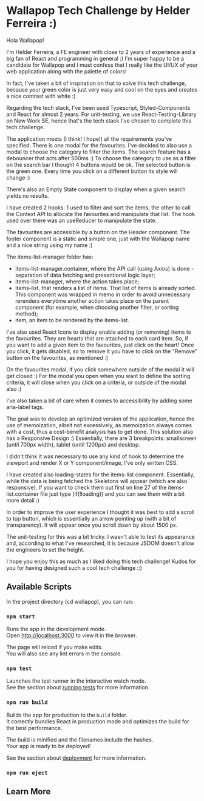 # Wallapop Tech Challenge by Helder Ferreira :)

Hola Wallapop!

I'm Helder Ferreira, a FE engineer with close to 2 years of experience and a big fan of React and programming in general :)
I'm super happy to be a candidate for Wallapop and I must confess that I really like the UI/UX of your web application along with the palette of colors! 

In fact, I've taken a bit of inspiration on that to solve this tech challenge, because your green color is just very easy and cool on the eyes and creates a nice contrast with white :)

Regarding the tech stack, I've been used Typescript, Styled-Components and React for almost 2 years. For unit-testing, we use React-Testing-Library on New Work SE, hence that's the tech stack I've chosen to complete this tech challenge.

The application meets (I think! I hope!) all the requirements you've specified. There is one modal for the favourites.
I've decided to also use a modal to choose the category to filter the items.
The search feature has a debouncer that acts after 500ms :)
To choose the category to use as a filter on the search bar I thought 4 buttons would be ok. The selected button is the green one. Every time you click on a different button its style will change :)

There's also an Empty State component to display when a given search yields no results.

I have created 2 hooks: 1 used to filter and sort the items, the other to call the Context API to allocate the favourites and manipulate that list. The hook used over there was an useReducer to manipulate the state.

The favourites are accessible by a button on the Header component.
The footer component is a static and simple one, just with the Wallapop name and a nice string using my name :)

The items-list-manager folder has:
- items-list-manager.container, where the API call (using Axios) is done - separation of data fetching and presentional logic layer;
- items-list-manager, where the action takes place;
- items-list, that renders a list of items. That list of items is already sorted. This component was wrapped in memo in order to avoid unnecessary rerenders everytime another action takes place on the parent component (for example, when choosing another filter, or sorting method);
- item, an item to be rendered by the items-list.

I've also used React Icons to display enable adding (or removing) items to the favourites. They are hearts that are attached to each card item. So, if you want to add a given item to the favourites, just click on the heart! Once you click, it gets disabled, so to remove it you have to click on the "Remove" button on the favourites, as mentioned :)

On the favourites modal, if you click somewhere outside of the modal it will get closed :)
For the modal you open when you want to define the sorting criteria, it will close when you click on a criteria, or outside of the modal also :)

I've also taken a bit of care when it comes to accessibility by adding some aria-label tags.

The goal was to develop an optimized version of the application, hence the use of memoization, albeit not excessively, as memoization always comes with a cost, thus a cost-benefit analysis has to get done.
This solution also has a Responsive Design :)
Essentially, there are 3 breakpoints: smallscreen (until 700px width), tablet (until 1200px) and desktop.

I didn't think it was necessary to use any kind of hook to determine the viewport and render X or Y component/image, I've only written CSS.

I have created also loading-states for the items-list component. Essentially, while the data is being fetched the Skeletons will appear (which are also responsive). If you want to check them out first on line 27 of the items-list.container file just type (if(!loading)) and you can see them with a bit more detail :)

In order to improve the user experience I thought it was best to add a scroll to top button, which is essentially an arrow pointing up (with a bit of transparency). It will appear once you scroll down by about 1500 px.

The unit-testing for this was a bit tricky. I wasn't able to test its appearance and, according to what I've researched, it is because JSDOM doesn't allow the engineers to set the height.

I hope you enjoy this as much as I liked doing this tech challenge!
Kudos for you for having designed such a cool tech challenge ::)


## Available Scripts

In the project directory (cd wallapop), you can run:

### `npm start`

Runs the app in the development mode.\
Open [http://localhost:3000](http://localhost:3000) to view it in the browser.

The page will reload if you make edits.\
You will also see any lint errors in the console.

### `npm test`

Launches the test runner in the interactive watch mode.\
See the section about [running tests](https://facebook.github.io/create-react-app/docs/running-tests) for more information.

### `npm run build`

Builds the app for production to the `build` folder.\
It correctly bundles React in production mode and optimizes the build for the best performance.

The build is minified and the filenames include the hashes.\
Your app is ready to be deployed!

See the section about [deployment](https://facebook.github.io/create-react-app/docs/deployment) for more information.

### `npm run eject`


## Learn More


